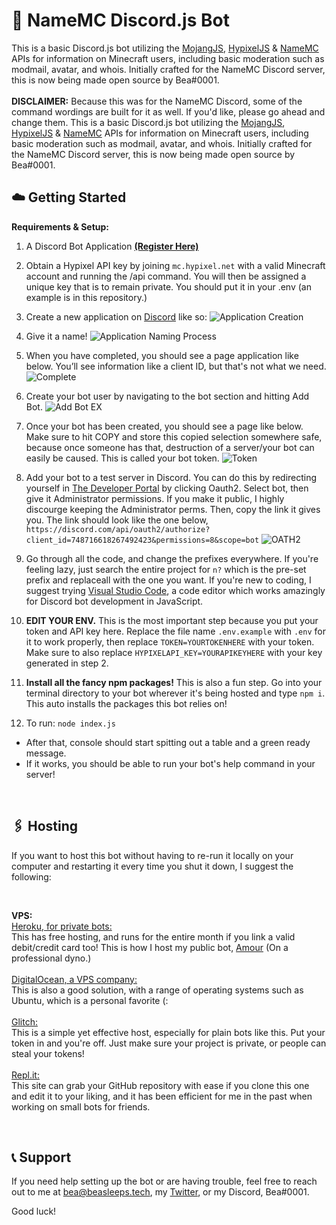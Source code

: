 # 🤖 NameMC Discord.js Bot
This is a basic Discord.js bot utilizing the [MojangJS](https://www.npmjs.com/package/mojangjs), [HypixelJS](https://www.npmjs.com/package/hypixeljs) & [NameMC](https://namemc.com) APIs for information on Minecraft users, including basic moderation such as modmail, avatar, and whois. Initially crafted for the NameMC Discord server, this is now being made open source by Bea#0001. <br/>
<br/>
**DISCLAIMER:** Because this was for the NameMC Discord, some of the command wordings are built for it as well. If you'd like, please go ahead and change them.
This is a basic Discord.js bot utilizing the [MojangJS](https://www.npmjs.com/package/mojangjs), [HypixelJS](https://www.npmjs.com/package/hypixeljs) & [NameMC](https://namemc.com) APIs for information on Minecraft users, including basic moderation such as modmail, avatar, and whois. Initially crafted for the NameMC Discord server, this is now being made open source by Bea#0001.

## ☁️ Getting Started
**Requirements & Setup:**
1. A Discord Bot Application **[(Register Here)](https://discord.com/developers/applications)** <br/>

2. Obtain a Hypixel API key by joining `mc.hypixel.net` with a valid Minecraft account and running the /api command. You will then be assigned a unique key that is to remain private. You should put it in your .env (an example is in this repository.) <br/>

3. Create a new application on [Discord](https://discord.com/developers/applications) like so: 
![Application Creation](https://i.imgur.com/GsjFOY7.png) <br/>

4. Give it a name! 
![Application Naming Process](https://i.imgur.com/cWTPN6O.png) <br/>

5. When you have completed, you should see a page application like below. You’ll see information like a client ID, but that's not what we need.
![Complete](https://i.imgur.com/lAXO83I.png) <br/>

6. Create your bot user by navigating to the bot section and hitting Add Bot.
![Add Bot EX](https://i.imgur.com/9paPpGB.png) <br/>

7. Once your bot has been created, you should see a page like below. Make sure to hit COPY and store this copied selection somewhere safe, because once someone has that, destruction of a server/your bot can easily be caused. This is called your bot token.
![Token](https://i.imgur.com/a2obhQG.png) <br/>

8. Add your bot to a test server in Discord. You can do this by redirecting yourself in [The Developer Portal](https://discord.com/developers/applications) by clicking Oauth2. Select bot, then give it Administrator permissions. If you make it public, I highly discourge keeping the Administrator perms. Then, copy the link it gives you. The link should look like the one below, `https://discord.com/api/oauth2/authorize?client_id=748716618267492423&permissions=8&scope=bot`
![OATH2](https://i.imgur.com/hZTzAc0.png) <br/>

9. Go through all the code, and change the prefixes everywhere. If you're feeling lazy, just search the entire project for `n?` which is the pre-set prefix and replaceall with the one you want. If you're new to coding, I suggest trying [Visual Studio Code](https://code.visualstudio.com/download), a code editor which works amazingly for Discord bot development in JavaScript. <br/>

10. **EDIT YOUR ENV.** This is the most important step because you put your token and API key here. Replace the file name `.env.example` with `.env` for it to work properly, then replace `TOKEN=YOURTOKENHERE` with your token. Make sure to also replace `HYPIXELAPI_KEY=YOURAPIKEYHERE` with your key generated in step 2. <br/>

11. **Install all the fancy npm packages!** This is also a fun step. Go into your terminal directory to your bot wherever it's being hosted and type `npm i`. This auto installs the packages this bot relies on!  <br/>

12. To run: `node index.js`
  - After that, console should start spitting out a table and a green ready message.
  - If it works, you should be able to run your bot's help command in your server! <br/>
  <br/>

## 🖇 Hosting
If you want to host this bot without having to re-run it locally on your computer and restarting it every time you shut it down, I suggest the following:

<br/>

**VPS:** <br/>
[Heroku, for private bots:](https://heroku.com)<br/>This has free hosting, and runs for the entire month if you link a valid debit/credit card too! This is how I host my public bot, [Amour](https://amourbot.com) (On a professional dyno.) <br/>
<br/>
[DigitalOcean, a VPS company:](https://m.do.co/c/aecdbe57ea38)<br/>This is also a good solution, with a range of operating systems such as Ubuntu, which is a personal favorite (: <br/>
<br/>
[Glitch:](https://glitch.com/)<br/>This is a simple yet effective host, especially for plain bots like this. Put your token in and you're off. Just make sure your project is private, or people can steal your tokens! <br/>
<br/>
[Repl.it:](https://repl.it/)<br/>This site can grab your GitHub repository with ease if you clone this one and edit it to your liking, and it has been efficient for me in the past when working on small bots for friends.
<br/>

<br/>

## 📞 Support
If you need help setting up the bot or are having trouble, feel free to reach out to me at bea@beasleeps.tech, my [Twitter](https://twitter.com/17tragic), or my Discord, Bea#0001.

Good luck!

